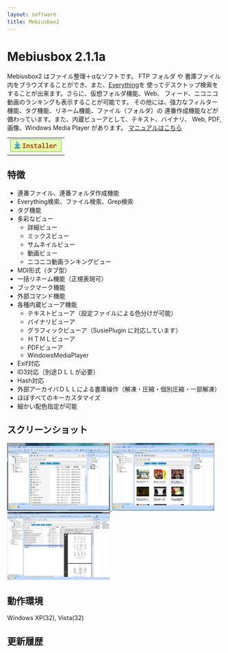 ```yaml
---
layout: software
title: Mebiusbox2
---
```


# Mebiusbox 2.1.1a
Mebiusbox2 はファイル整理＋αなソフトです。
FTP フォルダ や 書庫ファイル内をブラウズすることができ、また、<a href="http://www.voidtools.com/">Everything</a>を
使ってデスクトップ検索をすることが出来ます。さらに、仮想フォルダ機能、Web、
フィード、ニコニコ動画のランキングも表示することが可能です。
その他には、強力なフィルター機能、タグ機能、リネーム機能、ファイル（フォルダ）の
連番作成機能などが備わっています。また、内蔵ビューアとして、テキスト、バイナリ、
Web, PDF, 画像、Windows Media Player があります。
<a href="/assets/contents/mebiusbox2/">マニュアルはこちら</a>

<table class="dl" cellpadding="0" cellspacing="0" border="0">
	<tr>
		<td>
			<a href="http://bit.ly/1UTXJSX" target="_blank" onclick="ga('send','pageview',{'page':'/downloads/Mebiusbox2Setup','Title':'Mebiusbox2Setup'});">
				<img src="/assets/img/download_exe.jpg" />
			</a>
		</td>
	</tr>
</table>

## 特徴
* 連番ファイル、連番フォルダ作成機能
* Everything検索、ファイル検索、Grep検索
* タグ機能
* 多彩なビュー
	* 詳細ビュー
	* ミックスビュー
	* サムネイルビュー
	* 動画ビュー
	* ニコニコ動画ランキングビュー
* MDI形式（タブ型）
* 一括リネーム機能（正規表現可）
* ブックマーク機能
* 外部コマンド機能
* 各種内蔵ビューア機能
	* テキストビューア（設定ファイルによる色分けが可能）
	* バイナリビューア
	* グラフィックビューア（SusiePlugin に対応しています）
	* ＨＴＭＬビューア
	* PDFビューア
	* WindowsMediaPlayer
* Exif対応
* ID3対応（別途ＤＬＬが必要）
* Hash対応
* 外部アーカイバＤＬＬによる書庫操作（解凍・圧縮・個別圧縮・一部解凍）
* ほぼすべてのキーカスタマイズ
* 細かい配色指定が可能

## スクリーンショット
<div class="snap">
	<a class="fancybox" rel="group" href="/assets/img/Mebiusbox2_snap01.jpg">
		<img src="/assets/img/Mebiusbox2_snap01.jpg" width="240" height="158" alt="snap01" border="0" />
	</a>
	<a class="fancybox" rel="group" href="/assets/img/Mebiusbox2_snap02.jpg">
		<img src="/assets/img/Mebiusbox2_snap02.jpg" width="240" height="158" alt="snap02" border="0" />
	</a>
	<a class="fancybox" rel="group" href="/assets/img/Mebiusbox2_snap03.jpg">
		<img src="/assets/img/Mebiusbox2_snap03.jpg" width="240" height="158" alt="snap03" border="0" />
	</a>
	<br class="clear" />
</div>

## 動作環境
Windows XP(32), Vista(32)

## 更新履歴
